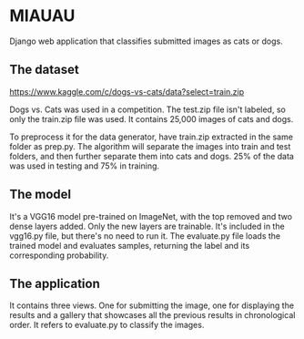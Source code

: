 # MIAUAU
Django web application that classifies submitted images as cats or dogs.
## The dataset
https://www.kaggle.com/c/dogs-vs-cats/data?select=train.zip

Dogs vs. Cats was used in a competition. The test.zip file isn't labeled, so only the train.zip file was used. It contains 25,000 images of cats and dogs.

To preprocess it for the data generator, have train.zip extracted in the same folder as prep.py. The algorithm will separate the images into train and test folders, and then further separate them into cats and dogs. 25% of the data was used in testing and 75% in training.
## The model
It's a VGG16 model pre-trained on ImageNet, with the top removed and two dense layers added. Only the new layers are trainable. It's included in the vgg16.py file, but there's no need to run it. The evaluate.py file loads the trained model and evaluates samples, returning the label and its corresponding probability.
## The application
It contains three views. One for submitting the image, one for displaying the results and a gallery that showcases all the previous results in chronological order. It refers to evaluate.py to classify the images.
